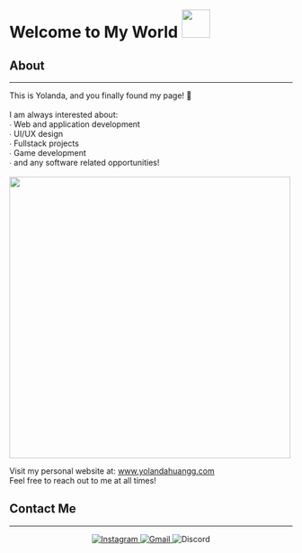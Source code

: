 
  <h1> Welcome to My World <img src="https://i.pinimg.com/originals/de/68/bc/de68bcd3cec52fc34109b643fbc96949.gif" width="50px"> </h1>
  </div>

  ## About
  -------------------
  <body>
    <div classname="my__body">
      <div>
        This is Yolanda, and you finally found my page! 🤫 <br/><br/>
        I am always interested about: <br/>
        ∙ Web and application development <br/>
        ∙ UI/UX design <br/>
        ∙ Fullstack projects <br/>
        ∙ Game development <br/>
        ∙ and any software related opportunities! <br/><br/>
      </div>
      <img src="https://media3.giphy.com/media/U8wCBLhkjNknS/giphy.gif" width="500px">
    </div>
  </body>

  <style>
    .my__body {
      flex-direction: row;
    }
  </style>
  
  Visit my personal website at: www.yolandahuangg.com <br />
  Feel free to reach out to me at all times! <br />
  </div>


  ## Contact Me
  -------------------

  <div>
  <div align="center">

  <a href="https://www.instagram.com/yolandahuangg//">![Instagram](https://img.shields.io/badge/yolandahuangg-%23E4405F.svg?style=for-the-badge&logo=Instagram&logoColor=white) </a>
  <a href="mailto:yolandahuang2004@gmail.com">![Gmail](https://img.shields.io/badge/yolandahuang2004-%231DA1F2.svg?style=for-the-badge&logo=Gmail&logoColor=white) </a> 
  ![Discord](https://img.shields.io/badge/SpaceOddity%235841-%237289DA.svg?style=for-the-badge&logo=discord&logoColor=white) 
  
